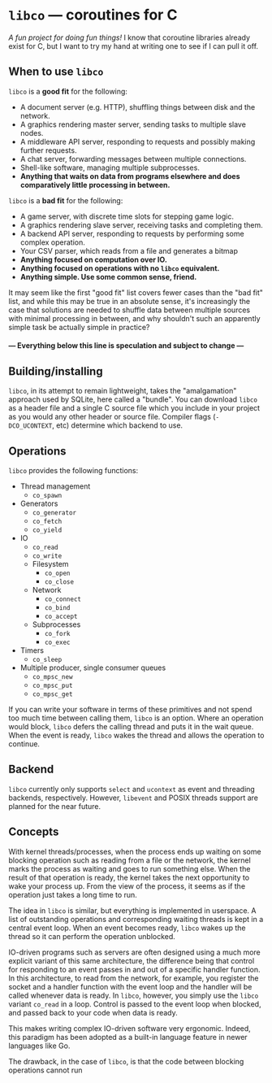 # `libco` &mdash; coroutines for C

*A fun project for doing fun things!* I know that coroutine libraries already
exist for C, but I want to try my hand at writing one to see if I can pull it
off.

## When to use `libco`

`libco` is a **good fit** for the following:

* A document server (e.g. HTTP), shuffling things between disk and the network.
* A graphics rendering master server, sending tasks to multiple slave nodes.
* A middleware API server, responding to requests and possibly making further
  requests.
* A chat server, forwarding messages between multiple connections.
* Shell-like software, managing multiple subprocesses.
* **Anything that waits on data from programs elsewhere and does comparatively
  little processing in between.**

`libco` is a **bad fit** for the following:

* A game server, with discrete time slots for stepping game logic.
* A graphics rendering slave server, receiving tasks and completing them.
* A backend API server, responding to requests by performing some complex
  operation.
* Your CSV parser, which reads from a file and generates a bitmap
* **Anything focused on computation over IO.**
* **Anything focused on operations with no `libco` equivalent.**
* **Anything simple. Use some common sense, friend.**

It may seem like the first "good fit" list covers fewer cases than the "bad
fit" list, and while this may be true in an absolute sense, it's increasingly
the case that solutions are needed to shuffle data between multiple sources
with minimal processing in between, and why shouldn't such an apparently simple
task be actually simple in practice?

#### &mdash; Everything below this line is speculation and subject to change &mdash;

## Building/installing

`libco`, in its attempt to remain lightweight, takes the "amalgamation"
approach used by SQLite, here called a "bundle". You can download `libco` as a
header file and a single C source file which you include in your project as you
would any other header or source file. Compiler flags (`-DCO_UCONTEXT`, etc)
determine which backend to use.

## Operations

`libco` provides the following functions:

* Thread management
   * `co_spawn`
* Generators
   * `co_generator`
   * `co_fetch`
   * `co_yield`
* IO
   * `co_read`
   * `co_write`
   * Filesystem
      * `co_open`
      * `co_close`
   * Network
      * `co_connect`
      * `co_bind`
      * `co_accept`
   * Subprocesses
      * `co_fork`
      * `co_exec`
* Timers
   * `co_sleep`
* Multiple producer, single consumer queues
   * `co_mpsc_new`
   * `co_mpsc_put`
   * `co_mpsc_get`

If you can write your software in terms of these primitives and not spend too
much time between calling them, `libco` is an option. Where an operation would
block, `libco` defers the calling thread and puts it in the wait queue. When
the event is ready, `libco` wakes the thread and allows the operation to
continue.

## Backend

`libco` currently only supports `select` and `ucontext` as event and threading
backends, respectively. However, `libevent` and POSIX threads support are
planned for the near future.

## Concepts

With kernel threads/processes, when the process ends up waiting on some
blocking operation such as reading from a file or the network, the kernel marks
the process as waiting and goes to run something else. When the result of that
operation is ready, the kernel takes the next opportunity to wake your process
up. From the view of the process, it seems as if the operation just takes a
long time to run.

The idea in `libco` is similar, but everything is implemented in userspace. A
list of outstanding operations and corresponding waiting threads is kept in a
central event loop. When an event becomes ready, `libco` wakes up the thread so
it can perform the operation unblocked.

IO-driven programs such as servers are often designed using a much more
explicit variant of this same architecture, the difference being that control
for responding to an event passes in and out of a specific handler function.
In this architecture, to read from the network, for example, you register the
socket and a handler function with the event loop and the handler will be
called whenever data is ready. In `libco`, however, you simply use the `libco`
variant `co_read` in a loop. Control is passed to the event loop when blocked,
and passed back to your code when data is ready.

This makes writing complex IO-driven software very ergonomic. Indeed, this
paradigm has been adopted as a built-in language feature in newer languages
like Go.

The drawback, in the case of `libco`, is that the code between blocking
operations cannot run
